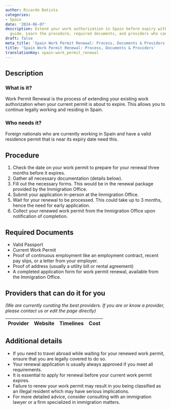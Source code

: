 ```yaml
---
author: Ricardo Batista
categories:
- Spain
date: '2024-06-07'
description: Extend your work authorization in Spain before expiry with this detailed
  guide. Learn the procedure, required documents, and providers who can assist you.
draft: false
meta_title: 'Spain Work Permit Renewal: Process, Documents & Providers'
title: 'Spain Work Permit Renewal: Process, Documents & Providers'
translationKey: spain-work_permit_renewal
---
```



## Description
### What is it?
Work Permit Renewal is the process of extending your existing work authorization when your current permit is about to expire. This allows you to continue legally working and residing in Spain.

### Who needs it?
Foreign nationals who are currently working in Spain and have a valid residence permit that is near its expiry date need this. 

## Procedure
1. Check the date on your work permit to prepare for your renewal three months before it expires. 
2. Gather all necessary documentation (details below). 
3. Fill out the necessary forms. This would be in the renewal package provided by the Immigration Office.
4. Submit your application in-person at the Immigration Office. 
5. Wait for your renewal to be processed. This could take up to 3 months, hence the need for early application.
6. Collect your renewed work permit from the Immigration Office upon notification of completion.

## Required Documents
- Valid Passport
- Current Work Permit
- Proof of continuous employment like an employment contract, recent pay slips, or a letter from your employer.
- Proof of address (usually a utility bill or rental agreement)
- A completed application form for work permit renewal, available from the Immigration Office.

## Providers that can do it for you

_(We are currently curating the best providers. If you are or know a provider, please contact us or edit the page directly)_

| Provider        |     Website     |     Timelines    |       Cost      |
| --------------- | --------------- |  :-------------: | :-------------: |

## Additional details
- If you need to travel abroad while waiting for your renewed work permit, ensure that you are legally covered to do so.
- Your renewal application is usually always approved if you meet all requirements.
- It is essential to apply for renewal before your current work permit expires.
- Failure to renew your work permit may result in you being classified as an illegal resident which may have serious implications.
- For more detailed advice, consider consulting with an immigration lawyer or a firm specialized in immigration matters.